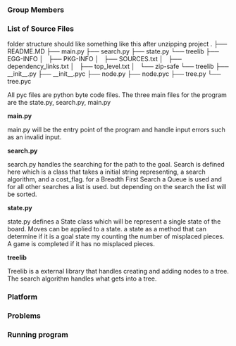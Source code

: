 <h3>Group Members<h3>

<h3>List of Source Files</h3>
folder structure should like something like this after unzipping project
	.
	├── README.MD
	├── main.py
	├── search.py
	├── state.py
	└── treelib
	    ├── EGG-INFO
	    │   ├── PKG-INFO
	    │   ├── SOURCES.txt
	    │   ├── dependency_links.txt
	    │   ├── top_level.txt
	    │   └── zip-safe
	    └── treelib
	        ├── __init__.py
	        ├── __init__.pyc
	        ├── node.py
	        ├── node.pyc
	        ├── tree.py
	        └── tree.pyc

All pyc files are python byte code files.
The three main files for the program are the state.py, search.py, main.py

<b>main.py</b>

main.py will be the entry point of the program and handle input errors such as an invalid input.

<b>search.py</b>
<p>
search.py handles the searching for the path to the goal.
Search is defined here which is a class that takes a initial 
string representing, a search algorithm, and a cost_flag.
for a Breadth First Search a Queue is used and for all other
searches a list is used. but depending on the search the list
will be sorted.  
</p>
<b>state.py</b>
<p>
state.py defines a State class which will be represent a single
state of the board. Moves can be applied to a state. a state as a
method that can determine if it is a goal state my counting the 
number of misplaced pieces. A game is completed if it has no 
misplaced pieces. 
</p>
<b>treelib</b>
<p>
Treelib is a external library that handles creating and adding nodes to a tree. The search algorithm handles what gets into a tree.
</p>
<h3>Platform</h3>

<h3>Problems</h3>

<h3>Running program</h3>
